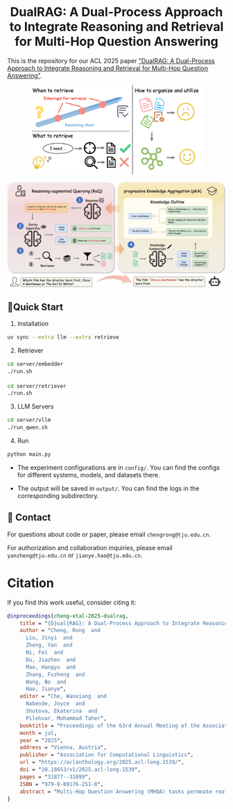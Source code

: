 # <h1 align="center"> DualRAG: A Dual-Process Approach to Integrate Reasoning and Retrieval for Multi-Hop Question Answering </h1>

This is the repository for our ACL 2025 paper ["DualRAG: A Dual-Process Approach to Integrate Reasoning and Retrieval for Multi-Hop Question Answering"](https://aclanthology.org/2025.acl-long.1539/).

<div style="text-align: center;">
  <img src="assets/README/intro.png" alt="intro" width="400">
</div>

![DualRAG Main Figure](assets/README/main.png)

## <a name="quick_start"></a>:flight_departure:Quick Start

1. Installation

  ```bash
  uv sync --extra llm --extra retrieve
  ```

2. Retriever

  ```bash
  cd server/embedder
  ./run.sh

  cd server/retriever
  ./run.sh
  ```

3. LLM Servers

  ```bash
  cd server/vllm
  ./run_qwen.sh
  ```

4. Run

  ```bash
  python main.py
  ```

  - The experiment configurations are in `config/`. You can find the configs for different systems, models, and datasets there.

  - The output will be saved in `output/`. You can find the logs in the corresponding subdirectory.



## :email: Contact

For questions about code or paper, please email `chengrong@tju.edu.cn`.

For authorization and collaboration inquiries, please email `yanzheng@tju.edu.cn` or `jianye.hao@tju.edu.cn`.

# Citation

If you find this work useful, consider citing it:

```bib
@inproceedings{cheng-etal-2025-dualrag,
    title = "{D}ual{RAG}: A Dual-Process Approach to Integrate Reasoning and Retrieval for Multi-Hop Question Answering",
    author = "Cheng, Rong  and
      Liu, Jinyi  and
      Zheng, Yan  and
      Ni, Fei  and
      Du, Jiazhen  and
      Mao, Hangyu  and
      Zhang, Fuzheng  and
      Wang, Bo  and
      Hao, Jianye",
    editor = "Che, Wanxiang  and
      Nabende, Joyce  and
      Shutova, Ekaterina  and
      Pilehvar, Mohammad Taher",
    booktitle = "Proceedings of the 63rd Annual Meeting of the Association for Computational Linguistics (Volume 1: Long Papers)",
    month = jul,
    year = "2025",
    address = "Vienna, Austria",
    publisher = "Association for Computational Linguistics",
    url = "https://aclanthology.org/2025.acl-long.1539/",
    doi = "10.18653/v1/2025.acl-long.1539",
    pages = "31877--31899",
    ISBN = "979-8-89176-251-0",
    abstract = "Multi-Hop Question Answering (MHQA) tasks permeate real-world applications, posing challenges in orchestrating multi-step reasoning across diverse knowledge domains. While existing approaches have been improved with iterative retrieval, they still struggle to identify and organize dynamic knowledge. To address this, we propose DualRAG, a synergistic dual-process framework that seamlessly integrates reasoning and retrieval. DualRAG operates through two tightly coupled processes: Reasoning-augmented Querying (RaQ) and progressive Knowledge Aggregation (pKA). They work in concert: as RaQ navigates the reasoning path and generates targeted queries, pKA ensures that newly acquired knowledge is systematically integrated to support coherent reasoning. This creates a virtuous cycle of knowledge enrichment and reasoning refinement. Through targeted fine-tuning, DualRAG preserves its sophisticated reasoning and retrieval capabilities even in smaller-scale models, demonstrating its versatility and core advantages across different scales. Extensive experiments demonstrate that this dual-process approach substantially improves answer accuracy and coherence, approaching, and in some cases surpassing, the performance achieved with oracle knowledge access. These results establish DualRAG as a robust and efficient solution for complex multi-hop reasoning tasks."
}
```